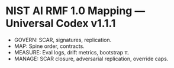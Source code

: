 # NIST AI RMF 1.0 Mapping — Universal Codex v1.1.1

- GOVERN: SCAR, signatures, replication.
- MAP: Spine order, contracts.
- MEASURE: Eval logs, drift metrics, bootstrap π.
- MANAGE: SCAR closure, adversarial replication, override caps.
